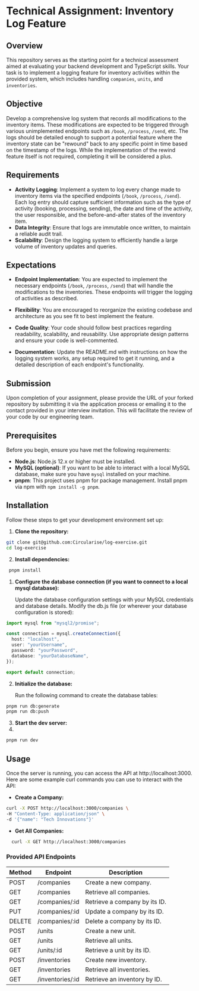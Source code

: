# Technical Assignment: Inventory Log Feature

## Overview

This repository serves as the starting point for a technical assessment aimed at evaluating your backend development and TypeScript skills. Your task is to implement a logging feature for inventory activities within the provided system, which includes handling `companies`, `units`, and `inventories`.

## Objective

Develop a comprehensive log system that records all modifications to the inventory items. These modifications are expected to be triggered through various unimplemented endpoints such as `/book`, `/process`, `/send`, etc. The logs should be detailed enough to support a potential feature where the inventory state can be "rewound" back to any specific point in time based on the timestamp of the logs. While the implementation of the rewind feature itself is not required, completing it will be considered a plus.

## Requirements

- **Activity Logging**: Implement a system to log every change made to inventory items via the specified endpoints (`/book`, `/process`, `/send`). Each log entry should capture sufficient information such as the type of activity (booking, processing, sending), the date and time of the activity, the user responsible, and the before-and-after states of the inventory item.
- **Data Integrity**: Ensure that logs are immutable once written, to maintain a reliable audit trail.
- **Scalability**: Design the logging system to efficiently handle a large volume of inventory updates and queries.

## Expectations

- **Endpoint Implementation**: You are expected to implement the necessary endpoints (`/book`, `/process`, `/send`) that will handle the modifications to the inventories. These endpoints will trigger the logging of activities as described.

- **Flexibility**: You are encouraged to reorganize the existing codebase and architecture as you see fit to best implement the feature.
- **Code Quality**: Your code should follow best practices regarding readability, scalability, and reusability. Use appropriate design patterns and ensure your code is well-commented.
- **Documentation**: Update the README.md with instructions on how the logging system works, any setup required to get it running, and a detailed description of each endpoint's functionality.

## Submission

Upon completion of your assignment, please provide the URL of your forked repository by submitting it via the application process or emailing it to the contact provided in your interview invitation. This will facilitate the review of your code by our engineering team.

## Prerequisites

Before you begin, ensure you have met the following requirements:

- **Node.js**: Node.js 12.x or higher must be installed.
- **MySQL (optional)**: If you want to be able to interact with a local MySQL database, make sure you have `mysql` installed on your machine.
- **pnpm**: This project uses pnpm for package management. Install pnpm via npm with `npm install -g pnpm`.

## Installation

Follow these steps to get your development environment set up:

1. **Clone the repository:**

```bash
git clone git@github.com:Circularise/log-exercise.git
cd log-exercise
```

2. **Install dependencies:**

```bash
 pnpm install
```

1. **Configure the database connection (if you want to connect to a local mysql database):**

   Update the database configuration settings with your MySQL credentials and database details. Modify the db.js file (or wherever your database configuration is stored):

```typescript
import mysql from "mysql2/promise";

const connection = mysql.createConnection({
  host: "localhost",
  user: "yourUsername",
  password: "yourPassword",
  database: "yourDatabaseName",
});

export default connection;
```

2. **Initialize the database:**

   Run the following command to create the database tables:

```bash
pnpm run db:generate
pnpm run db:push
```

3. **Start the dev server:**
4.

```bash
pnpm run dev
```

## Usage

Once the server is running, you can access the API at http://localhost:3000. Here are some example curl commands you can use to interact with the API:

- **Create a Company:**

```bash
curl -X POST http://localhost:3000/companies \
-H "Content-Type: application/json" \
-d '{"name": "Tech Innovations"}'
```

- **Get All Companies:**

```bash
  curl -X GET http://localhost:3000/companies
```

### Provided API Endpoints

| Method | Endpoint         | Description                   |
| ------ | ---------------- | ----------------------------- |
| POST   | /companies       | Create a new company.         |
| GET    | /companies       | Retrieve all companies.       |
| GET    | /companies/:id   | Retrieve a company by its ID. |
| PUT    | /companies/:id   | Update a company by its ID.   |
| DELETE | /companies/:id   | Delete a company by its ID.   |
| POST   | /units           | Create a new unit.            |
| GET    | /units           | Retrieve all units.           |
| GET    | /units/:id       | Retrieve a unit by its ID.    |
| POST   | /inventories     | Create new inventory.         |
| GET    | /inventories     | Retrieve all inventories.     |
| GET    | /inventories/:id | Retrieve an inventory by ID.  |
